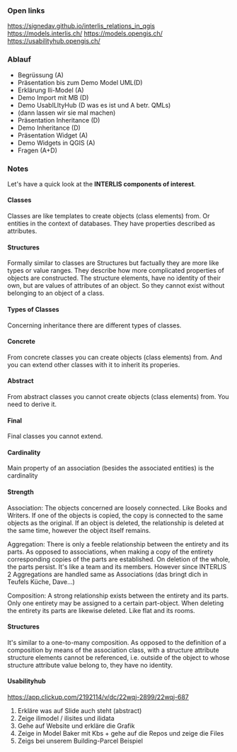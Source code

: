 ### Open links
https://signedav.github.io/interlis_relations_in_qgis
https://models.interlis.ch/
https://models.opengis.ch/
https://usabilityhub.opengis.ch/

### Ablauf

- Begrüssung (A)
- Präsentation bis zum Demo Model UML(D)
- Erklärung Ili-Model (A)
- Demo Import mit MB (D)
- Demo UsabILItyHub (D was es ist und A betr. QMLs)
- (dann lassen wir sie mal machen)
- Präsentation Inheritance (D)
- Demo Inheritance (D)
- Präsentation Widget (A)
- Demo Widgets in QGIS (A)
- Fragen (A+D)

### Notes

Let's have a quick look at the **INTERLIS components of interest**.

#### Classes 
Classes are like templates to create objects (class elements) from. Or entities in the context of databases.
They have properties described as attributes.

#### Structures
Formally similar to classes are Structures but factually they are more like types or value ranges. They describe how more complicated properties of objects are constructed.
The structure elements, have no identity of their own, but are values of attributes of an object. So they cannot exist without belonging to an object of a class.

#### Types of Classes
Concerning inheritance there are different types of classes.

#### Concrete
From concrete classes you can create objects (class elements) from. And you can extend other classes with it to inherit its properies.

#### Abstract
From abstract classes you cannot create objects (class elements) from. You need to derive it.

#### Final
Final classes you cannot extend.

#### Cardinality
Main property of an association (besides the associated entities) is the cardinality

#### Strength
Association: The objects concerned are loosely connected. 
Like Books and Writers.
If one of the objects is copied, the copy is connected to the same objects as the original. 
If an object is deleted, the relationship is deleted at the same time, however the object itself remains. 

Aggregation: There is only a feeble relationship between the entirety and its parts. 
As opposed to associations, when making a copy of the entirety corresponding copies of the parts are established.
On deletion of the whole, the parts persist.
It's like a team and its members.
However since INTERLIS 2 Aggregations are handled same as Associations (das bringt dich in Teufels Küche, Dave...)

Composition: A strong relationship exists between the entirety and its parts. Only one entirety may be assigned to a certain part-object. 
When deleting the entirety its parts are likewise deleted.
Like flat and its rooms.

#### Structures
It's similar to a one-to-many composition. As opposed to the definition of a composition by means of the association class, with a structure attribute structure elements cannot be referenced, i.e. outside of the object to whose structure attribute value belong to, they have no identity.

#### Usabilityhub

https://app.clickup.com/2192114/v/dc/22wqj-2899/22wqj-687

1. Erkläre was auf Slide auch steht (abstract)
2. Zeige ilimodel / ilisites und ilidata
3. Gehe auf Website und erkläre die Grafik
4. Zeige in Model Baker mit Kbs + gehe auf die Repos und zeige die Files
5. Zeigs bei unserem Building-Parcel Beispiel